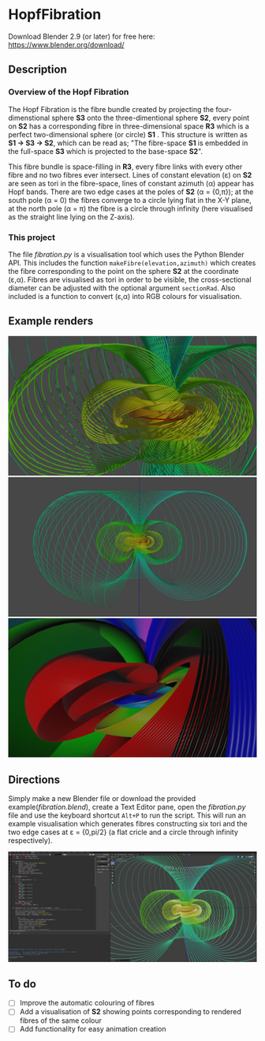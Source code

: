 # HopfFibration

Download Blender 2.9 (or later) for free here: 
https://www.blender.org/download/

## Description
### Overview of the Hopf Fibration
The Hopf Fibration is the fibre bundle created by projecting the four-dimenstional sphere **S3** onto the three-dimentional sphere **S2**, every point on **S2** has a corresponding fibre in three-dimensional space **R3** which is a perfect two-dimensional sphere (or circle) **S1** . This structure is written as **S1 -> S3 -> S2**, which can be read as; "The fibre-space **S1** is embedded in the full-space **S3** which is projected to the base-space **S2**". 

This fibre bundle is space-filling in **R3**, every fibre links with every other fibre and no two fibres ever intersect. Lines of constant elevation (&epsilon;) on **S2** are seen as tori in the fibre-space, lines of constant azimuth (&alpha;) appear has Hopf bands. There are two edge cases at the poles of **S2** (&alpha; = {0,&pi;}); at the south pole (&alpha; = 0) the fibres converge to a circle lying flat in the X-Y plane, at the north pole (&alpha; = &pi;) the fibre is a circle through infinity (here visualised as the straight line lying on the Z-axis).

### This project
The file *fibration.py* is a visualisation tool which uses the Python Blender API. 
This includes the function `makeFibre(elevation,azimuth)` which creates the fibre corresponding to the point on the sphere **S2** at the coordinate (&epsilon;,&alpha;). 
Fibres are visualised as tori in order to be visible, the cross-sectional diameter can be adjusted with the optional argument `sectionRad`. Also included is a function to convert (&epsilon;,&alpha;) into RGB colours for visualisation.

## Example renders

![Hopf fibration example 1](https://github.com/For-The-Wolf/HopfFibration/blob/main/Example%20Renders/hopf_fibration_1.JPG?raw=true)
![Hopf fibration example 2](https://github.com/For-The-Wolf/HopfFibration/blob/main/Example%20Renders/hopf_fibration_3.JPG?raw=true)
![Hopf fibration example 3](https://github.com/For-The-Wolf/HopfFibration/blob/main/Example%20Renders/hopf_fibration_4.JPG?raw=true)

## Directions

Simply make a new Blender file or download the provided example(*fibration.blend*), create a Text Editor pane, open the *fibration.py* file and use the keyboard shortcut `Alt+P` to run the script. 
This will run an example visualisation which generates fibres constructing six tori and the two edge cases at &epsilon; = {0,pi/2} (a flat cricle and a circle through infinity respectively).

![Hopf fibration visualisation in blender](https://github.com/For-The-Wolf/HopfFibration/blob/main/Example%20Renders/hopf_fibration_SS.JPG?raw=true)

## To do
- [ ] Improve the automatic colouring of fibres
- [ ] Add a visualisation of **S2** showing points corresponding to rendered fibres of the same colour
- [ ] Add functionality for easy animation creation 
